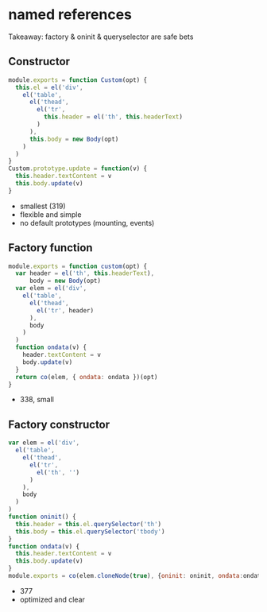 # named references

Takeaway: factory & oninit & queryselector are safe bets

## Constructor

```javascript
module.exports = function Custom(opt) {
  this.el = el('div',
    el('table',
      el('thead',
        el('tr',
          this.header = el('th', this.headerText)
        )
      ),
      this.body = new Body(opt)
    )
  )
}
Custom.prototype.update = function(v) {
  this.header.textContent = v
  this.body.update(v)
}
```

* smallest (319)
* flexible and simple
* no default prototypes (mounting, events)


## Factory function

```javascript
module.exports = function custom(opt) {
  var header = el('th', this.headerText),
      body = new Body(opt)
  var elem = el('div',
    el('table',
      el('thead',
        el('tr', header)
      ),
      body
    )
  )
  function ondata(v) {
    header.textContent = v
    body.update(v)
  }
  return co(elem, { ondata: ondata })(opt)
}
```

* 338, small


## Factory constructor

```javascript
var elem = el('div',
  el('table',
    el('thead',
      el('tr',
        el('th', '')
      )
    ),
    body
  )
)
function oninit() {
  this.header = this.el.querySelector('th')
  this.body = this.el.querySelector('tbody')
}
function ondata(v) {
  this.header.textContent = v
  this.body.update(v)
}
module.exports = co(elem.cloneNode(true), {oninit: oninit, ondata:ondata})
```

* 377
* optimized and clear
